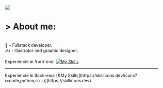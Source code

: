 <img src='https://media.discordapp.net/attachments/315674918664536065/1258739908919562241/68747470733a2f2f7265732e636c6f7564696e6172792e636f6d2f7375706572666f6c696f2f696d6167652f75706c6f61642f76313632303638393937392f3638373437343730373333613266326636393265373036393665363936643637326536333666366432663666.gif?ex=66892464&is=6687d2e4&hm=66c161556852b867cfdb5fd133b2bba0a2fd51c19d14434f32cb9eed3da7b9a0&=&width=959&height=366'>

<h1> > About me: </h1>
<br>
💪 - Fullstack developer. <br>
✍️ - Illustrator and graphic designer.


Experiencie in front-end:
[![My Skills](https://skillicons.dev/icons?i=js,html,css,saas)](https://skillicons.dev)
<hr>
Experiencie in Back-end:
[![My Skills](https://skillicons.dev/icons?i=node,python,c++)](https://skillicons.dev)

